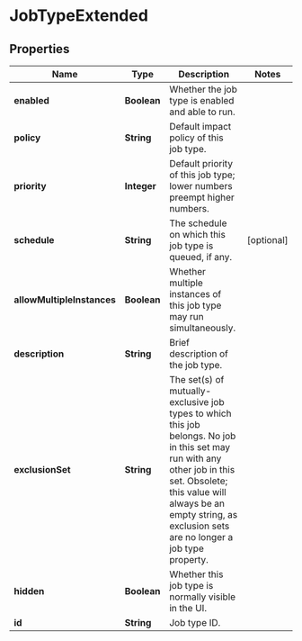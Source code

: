
# JobTypeExtended

## Properties
Name | Type | Description | Notes
------------ | ------------- | ------------- | -------------
**enabled** | **Boolean** | Whether the job type is enabled and able to run. | 
**policy** | **String** | Default impact policy of this job type. | 
**priority** | **Integer** | Default priority of this job type; lower numbers preempt higher numbers. | 
**schedule** | **String** | The schedule on which this job type is queued, if any. |  [optional]
**allowMultipleInstances** | **Boolean** | Whether multiple instances of this job type may run simultaneously. | 
**description** | **String** | Brief description of the job type. | 
**exclusionSet** | **String** | The set(s) of mutually-exclusive job types to which this job belongs.  No job in this set may run with any other job in this set.  Obsolete; this value will always be an empty string, as exclusion sets are no longer a job type property. | 
**hidden** | **Boolean** | Whether this job type is normally visible in the UI. | 
**id** | **String** | Job type ID. | 



